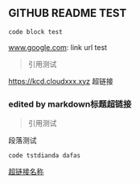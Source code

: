 
## GITHUB README TEST

```markdown
code block test
```

www.google.com: link url test

> 引用测试
>

[^脚注测试]: 脚注测试描述

https://kcd.cloudxxx.xyz 超链接

### edited by markdown标题超链接

> 引用测试

段落测试 

`code tstdianda dafas`

[超链接名称](www.google.com)

<!--zhushi-->

[www.google.com]: www.googe.com	"连接引用"
